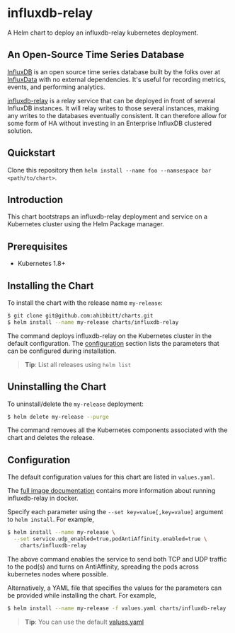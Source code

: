 # influxdb-relay

A Helm chart to deploy an influxdb-relay kubernetes deployment.

##  An Open-Source Time Series Database

[InfluxDB](https://github.com/influxdata/influxdb) is an open source time series database built by the folks over at [InfluxData](https://influxdata.com) with no external dependencies. It's useful for recording metrics, events, and performing analytics.

[influxdb-relay](https://github.com/influxdata/influxdb-relay) is a relay service that can be deployed in front of several InfluxDB instances. It will relay writes to those several instances, making any writes to the databases eventually consistent. It can therefore allow for some form of HA without investing in an Enterprise InfluxDB clustered solution.

## Quickstart

Clone this repository then `helm install --name foo --namsespace bar <path/to/chart>`. 

## Introduction

This chart bootstraps an influxdb-relay deployment and service on a Kubernetes cluster using the Helm Package manager.

## Prerequisites

- Kubernetes 1.8+

## Installing the Chart

To install the chart with the release name `my-release`:

```bash
$ git clone git@github.com:ahibbitt/charts.git
$ helm install --name my-release charts/influxdb-relay
```

The command deploys influxdb-relay on the Kubernetes cluster in the default configuration. The [configuration](#configuration) section lists the parameters that can be configured during installation.

> **Tip**: List all releases using `helm list`

## Uninstalling the Chart

To uninstall/delete the `my-release` deployment:

```bash
$ helm delete my-release --purge
```

The command removes all the Kubernetes components associated with the chart and deletes the release.

## Configuration

The default configuration values for this chart are listed in `values.yaml`. 

The [full image documentation](https://hub.docker.com/ahibbitt/influxdb-relay) contains more information about running influxdb-relay in docker.

Specify each parameter using the `--set key=value[,key=value]` argument to `helm install`. For example,

```bash
$ helm install --name my-release \
  --set service.udp_enabled=true,podAntiAffinity.enabled=true \
    charts/influxdb-relay
```

The above command enables the service to send both TCP and UDP traffic to the pod(s) and turns on AntiAffinity, spreading the pods across kubernetes nodes where possible.

Alternatively, a YAML file that specifies the values for the parameters can be provided while installing the chart. For example,

```bash
$ helm install --name my-release -f values.yaml charts/influxdb-relay
```

> **Tip**: You can use the default [values.yaml](values.yaml)
